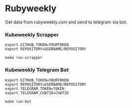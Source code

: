 # Rubyweekly
Get data from rubyweekly.com and send to telegram via bot.

### Kubeweekly Scrapper
```
export GITHUB_TOKEN=YOURTOKEN
export REPOSITORY=USERNAME/REPOSITORY

make run-scrapper
```

### Kubeweekly Telegram Bot
```
export GITHUB_TOKEN=YOURTOKEN
export REPOSITORY=USERNAME/REPOSITORY
export TELEGRAM_TOKEN=TOKEN
export TELEGRAM_CHATID=CHATID

make run-bot
```

